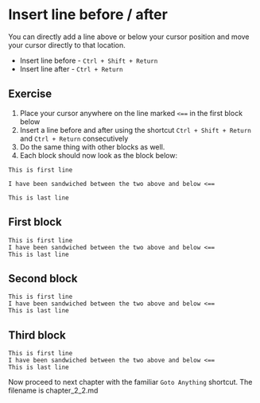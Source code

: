 Insert line before / after
===========================

You can directly add a line above or below your cursor position
and move your cursor directly to that location.

* Insert line before - `Ctrl + Shift + Return`
* Insert line after - `Ctrl + Return`

Exercise
---------

1. Place your cursor anywhere on the line marked `<==` in the first block below
2. Insert a line before and after using the shortcut `Ctrl + Shift + Return`
   and `Ctrl + Return` consecutively
3. Do the same thing with other blocks as well.
3. Each block should now look as the block below:

```
This is first line

I have been sandwiched between the two above and below <==

This is last line
```

First block
------------

```
This is first line
I have been sandwiched between the two above and below <==
This is last line
```

Second block
------------

```
This is first line
I have been sandwiched between the two above and below <==
This is last line
```

Third block
------------

```
This is first line
I have been sandwiched between the two above and below <==
This is last line
```

Now proceed to next chapter with the familiar `Goto Anything` shortcut. The 
filename is chapter_2_2.md
